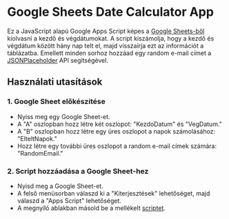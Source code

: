 # Google Sheets Date Calculator App

Ez a JavaScript alapú Google Apps Script képes a [Google Sheets-ből](https://developers.google.com/apps-script/guides/sheets) kiolvasni a kezdő és végdátumokat. A script kiszámolja, hogy a kezdő és végdátum között hány nap telt el, majd visszaírja ezt az információt a táblázatba. Emellett minden sorhoz hozzáad egy random e-mail címet a [JSONPlaceholder](https://jsonplaceholder.typicode.com/comments) API segítségével.

## Használati utasítások

### 1. Google Sheet előkészítése

  - Nyiss meg egy Google Sheet-et.
  - A "A" oszlopban hozz létre két oszlopot: "KezdoDatum" és "VegDatum."
  - A "B" oszlopban hozz létre egy üres oszlopot a napok számolásához: "ElteltNapok."
  - Hozz létre egy további üres oszlopot a random e-mail címek számára: "RandomEmail."

### 2. Script hozzáadása a Google Sheet-hez

  - Nyisd meg a Google Sheet-et.
  - A felső menüsorban válaszd ki a "Kiterjesztések" lehetőséget, majd válaszd a "Apps Script" lehetőséget.
  - A megnyíló ablakban másold be a mellékelt [scriptet](./script.gs).